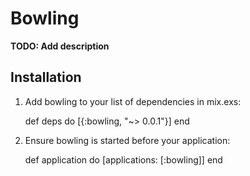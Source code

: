 # Bowling

**TODO: Add description**

## Installation

  1. Add bowling to your list of dependencies in mix.exs:

        def deps do
          [{:bowling, "~> 0.0.1"}]
        end

  2. Ensure bowling is started before your application:

        def application do
          [applications: [:bowling]]
        end
